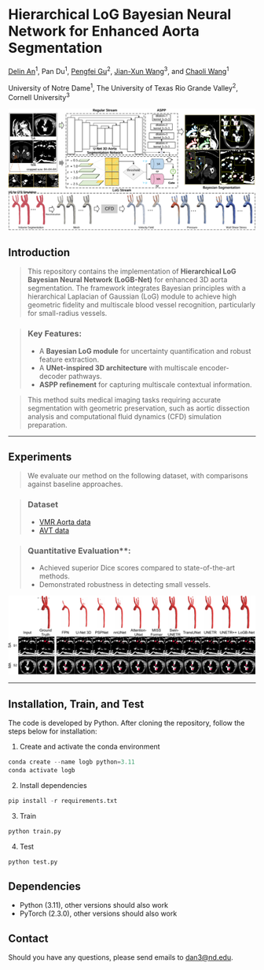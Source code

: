 # Hierarchical LoG Bayesian Neural Network for Enhanced Aorta Segmentation

[Delin An](https://github.com/adlsn)<sup>1</sup>, Pan Du<sup>1</sup>, [Pengfei Gu](https://pgu-nd.github.io/)<sup>2</sup>, [Jian-Xun Wang](https://www.engineering.cornell.edu/faculty-directory/jian-xun-wang)<sup>3</sup>, and [Chaoli Wang](https://sites.nd.edu/chaoli-wang/)<sup>1</sup>

University of Notre Dame<sup>1</sup>, The University of Texas Rio Grande Valley<sup>2</sup>, Cornell University<sup>3</sup>

<div>
  <img src='overview.png'>
</div>

## Introduction

> This repository contains the implementation of **Hierarchical LoG Bayesian Neural Network (LoGB-Net)** for enhanced 3D aorta segmentation. The framework integrates Bayesian principles with a hierarchical Laplacian of Gaussian (LoG) module to achieve high geometric fidelity and multiscale blood vessel recognition, particularly for small-radius vessels. 

> ### Key Features:
> - A **Bayesian LoG module** for uncertainty quantification and robust feature extraction.
> - A **UNet-inspired 3D architecture** with multiscale encoder-decoder pathways.
> - **ASPP refinement** for capturing multiscale contextual information.

> This method suits medical imaging tasks requiring accurate segmentation with geometric preservation, such as aortic dissection analysis and computational fluid dynamics (CFD) simulation preparation.

---

## Experiments

> We evaluate our method on the following dataset, with comparisons against baseline approaches.

> ### Dataset
> - [VMR Aorta data](https://www.vascularmodel.org/)
> - [AVT data](https://figshare.com/articles/dataset/Aortic_Vessel_Tree_AVT_CTA_Datasets_and_Segmentations/14806362)

> ### Quantitative Evaluation**:
>   - Achieved superior Dice scores compared to state-of-the-art methods.
>   - Demonstrated robustness in detecting small vessels.
  
<div>
  <img src='qualitative.png'>
</div>

---


## Installation, Train, and Test
The code is developed by Python. After cloning the repository, follow the steps below for installation:
1. Create and activate the conda environment
```python
conda create --name logb python=3.11
conda activate logb
```
2. Install dependencies
```python
pip install -r requirements.txt
```
3. Train
```python
python train.py
```

4. Test
```python
python test.py
```

## Dependencies
* Python (3.11), other versions should also work
* PyTorch (2.3.0), other versions should also work

## Contact
Should you have any questions, please send emails to dan3@nd.edu.





